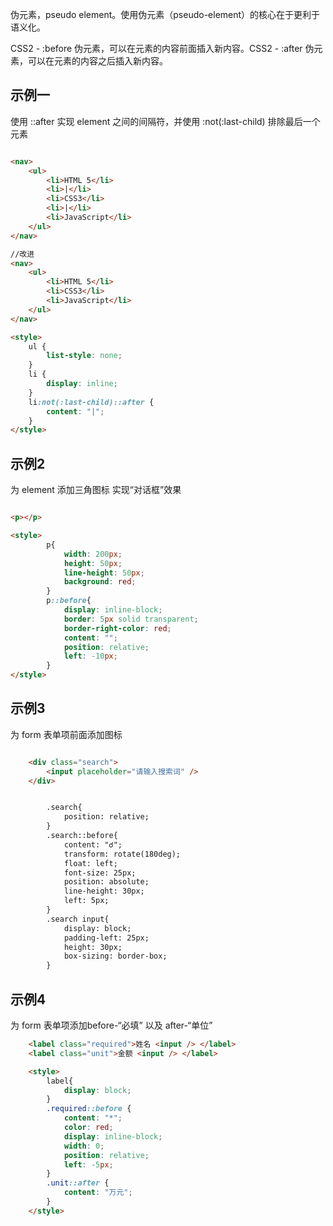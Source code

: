 
伪元素，pseudo element。使用伪元素（pseudo-element）的核心在于更利于语义化。

CSS2 - :before 伪元素，可以在元素的内容前面插入新内容。CSS2 - :after 伪元素，可以在元素的内容之后插入新内容。

## 示例一

使用 ::after 实现 element 之间的间隔符，并使用 :not(:last-child) 排除最后一个元素

```html

<nav>
    <ul>
        <li>HTML 5</li>
        <li>|</li>
        <li>CSS3</li>
        <li>|</li>
        <li>JavaScript</li>
    </ul>
</nav>

//改进
<nav>
    <ul>
        <li>HTML 5</li>
        <li>CSS3</li>
        <li>JavaScript</li>
    </ul>
</nav>

<style>
    ul {
        list-style: none;
    }
    li {
        display: inline;
    }
    li:not(:last-child)::after {
        content: "|";
    }
</style>

```

## 示例2

为 element 添加三角图标 实现“对话框”效果

```html

<p></p>

<style>
        p{
            width: 200px;
            height: 50px;
            line-height: 50px;
            background: red;
        }
        p::before{
            display: inline-block;
            border: 5px solid transparent;
            border-right-color: red;
            content: "";
            position: relative;
            left: -10px;
        }
</style>

```


## 示例3

为 form 表单项前面添加图标

```html

    <div class="search">
        <input placeholder="请输入搜索词" />
    </div>


        .search{
            position: relative;
        }
        .search::before{
            content: "☌";
            transform: rotate(180deg);
            float: left;
            font-size: 25px;
            position: absolute;
            line-height: 30px;
            left: 5px;
        }
        .search input{
            display: block;
            padding-left: 25px;
            height: 30px;
            box-sizing: border-box;
        }

```


## 示例4 

为 form 表单项添加before-“必填” 以及 after-“单位”

```html
    <label class="required">姓名 <input /> </label>
    <label class="unit">金额 <input /> </label>

    <style>
        label{
            display: block;
        }
        .required::before {
            content: "*";
            color: red;
            display: inline-block;
            width: 0;
            position: relative;
            left: -5px;
        }
        .unit::after {
            content: "万元";
        }
    </style>
```


